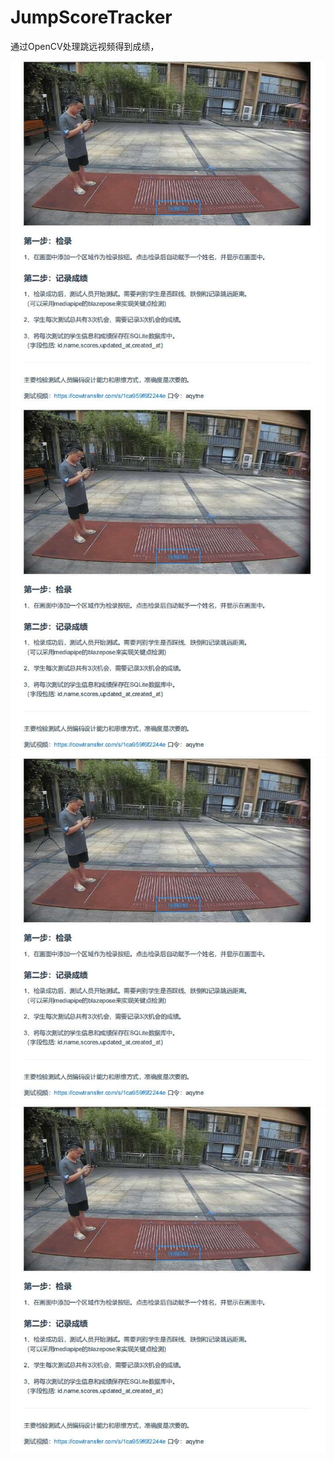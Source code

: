 # JumpScoreTracker
通过OpenCV处理跳远视频得到成绩，

![规则](sport_demo1/规则.png)
![规则](/sport_demo1/规则.png)
![规则](\sport_demo1\规则.png)
![规则](sport_demo1\规则.png)
